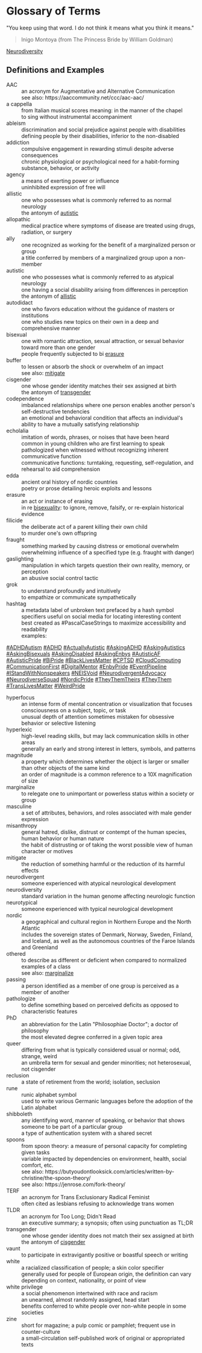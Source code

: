 
Glossary of Terms
=================

"You keep using that word.  I do not think it means what you think it means."

> Inigo Montoya  (from The Princess Bride by William Goldman)


[Neurodiversity](./README.md 'Main')


Definitions and Examples
------------------------

<dl>

<dt id='AAC'>AAC</dt>
<dd>an acronym for Augmentative and Alternative Communication</dd>
<dd>see also: https://aaccommunity.net/ccc/aac-aac/</dd>

<dt id='acappella'>a cappella</dt>
<dd>from Italian musical scores meaning: in the manner of the chapel</dd>
<dd>to sing without instrumental accompaniment</dd>

<dt id='ableism'>ableism</dt>
<dd>discrimination and social prejudice against people with disabilities</dd>
<dd>defining people by their disabilities, inferior to the non-disabled</dd>

<dt id='addiction'>addiction</dt>
<dd>compulsive engagement in rewarding stimuli despite adverse consequences</dd>
<dd>chronic physiological or psychological need for a habit-forming substance, behavior, or activity</dd>

<dt id='agency'>agency</dt>
<dd>a means of exerting power or influence</dd>
<dd>uninhibited expression of free will</dd>

<dt id='allistic'>allistic</dt>
<dd>one who possesses what is commonly referred to as normal neurology</dd>
<dd>the antonym of <a href='#autistic'>autistic</a></dd>

<dt id='allopathic'>allopathic</dt>
<dd>medical practice where symptoms of disease are treated using drugs, radiation, or surgery</dd>

<dt id='ally'>ally</dt>
<dd>one recognized as working for the benefit of a marginalized person or group</dd>
<dd>a title conferred by members of a marginalized group upon a non-member</dd>

<dt id='autistic'>autistic</dt>
<dd>one who possesses what is commonly referred to as atypical neurology</dd>
<dd>one having a social disability arising from differences in perception</dd>
<dd>the antonym of <a href='#allistic'>allistic</a></dd>

<dt id='autodidact'>autodidact</dt>
<dd>one who favors education without the guidance of masters or institutions</dd>
<dd>one who studies new topics on their own in a deep and comprehensive manner</dd>

<dt id='bisexual'>bisexual</dt>
<dd>one with romantic attraction, sexual attraction, or sexual behavior toward more than one gender</dd>
<dd>people frequently subjected to bi <a href='#erasure'>erasure</a></dd>

<dt id='buffer'>buffer</dt>
<dd>to lessen or absorb the shock or overwhelm of an impact</dd>
<dd>see also: <a href='#mitigate'>mitigate</a></dd>

<dt id='cisgender'>cisgender</dt>
<dd>one whose gender identity matches their sex assigned at birth</dd>
<dd>the antonym of <a href='#transgender'>transgender</a></dd>

<dt id='codependence'>codependence</dt>
<dd>imbalanced relationships where one person enables another person's self-destructive tendencies</dd>
<dd>an emotional and behavioral condition that affects an individual's ability to have a mutually satisfying relationship</dd>

<dt id='echolalia'>echolalia</dt>
<dd>imitation of words, phrases, or noises that have been heard</dd>
<dd>common in young children who are first learning to speak</dd>
<dd>pathologized when witnessed without recognizing inherent communicative function</dd>
<dd>communicative functions: turntaking, requesting, self-regulation, and rehearsal to aid comprehension</dd>

<dt id='edda'>edda</dt>
<dd>ancient oral history of nordic countries</dd>
<dd>poetry or prose detailing heroic exploits and lessons</dd>

<dt id='erasure'>erasure</dt>
<dd>an act or instance of erasing</dd>
<dd>in re <a href='#bisexual'>bisexuality</a>: to ignore, remove, falsify, or re-explain historical evidence</dd>

<dt id='filicide'>filicide</dt>
<dd>the deliberate act of a parent killing their own child</dd>
<dd>to murder one's own offspring</dd>

<dt id='fraught'>fraught</dt>
<dd>something marked by causing distress or emotional overwhelm</dd>
<dd>overwhelming influence of a specified type (e.g. fraught with danger)</dd>

<dt id='gaslighting'>gaslighting</dt>
<dd>manipulation in which targets question their own reality, memory, or perception</dd>
<dd>an abusive social control tactic</dd>

<dt id='grok'>grok</dt>
<dd>to understand profoundly and intuitively</dd>
<dd>to empathize or communicate sympathetically</dd>

<dt id='hashtag'>hashtag</dt>
<dd>a metadata label of unbroken text prefaced by a hash symbol</dd>
<dd>specifiers useful on social media for locating interesting content</dd>
<dd>best created as #PascalCaseStrings to maximize accessibility and readability</dd>
<dd>examples:</dd>
</dl>

[#ADHDAutism](https://twitter.com/hashtag/ADHDAutism)
[#ADHD](https://twitter.com/hashtag/ADHD)
[#ActuallyAutistic](https://twitter.com/hashtag/ActuallyAutistic)
[#AskingADHD](https://twitter.com/hashtag/AskingADHD)
[#AskingAutistics](https://twitter.com/hashtag/AskingAutistics)
[#AskingBisexuals](https://twitter.com/hashtag/AskingBisexuals)
[#AskingDisabled](https://twitter.com/hashtag/AskingDisabled)
[#AskingEnbys](https://twitter.com/hashtag/AskingEnbys)
[#AutisticAF](https://twitter.com/hashtag/AutisticAF)
[#AutisticPride](https://twitter.com/hashtag/AutisticPride)
[#BiPride](https://twitter.com/hashtag/BiPride)
[#BlackLivesMatter](https://twitter.com/hashtag/BlackLivesMatter)
[#CPTSD](https://twitter.com/hashtag/CPTSD)
[#CloudComputing](https://twitter.com/hashtag/CloudComputing)
[#CommunicationFirst](https://twitter.com/hashtag/CommunicationFirst)
[#DigitalMentor](https://twitter.com/hashtag/DigitalMentor)
[#EnbyPride](https://twitter.com/hashtag/EnbyPride)
[#EventPipeline](https://twitter.com/hashtag/EventPipeline)
[#IStandWithNonspeakers](https://twitter.com/hashtag/IStandWithNonspeakers)
[#NEISVoid](https://twitter.com/hashtag/NEISVoid)
[#NeurodivergentAdvocacy](https://twitter.com/hashtag/NeurodivergentAdvocacy)
[#NeurodiverseSquad](https://twitter.com/hashtag/NeurodiverseSquad)
[#NordicPride](https://twitter.com/hashtag/NordicPride)
[#TheyThemTheirs](https://twitter.com/hashtag/TheyThemTheirs)
[#TheyThem](https://twitter.com/hashtag/TheyThem)
[#TransLivesMatter](https://twitter.com/hashtag/TransLivesMatter)
[#WeirdPride](https://twitter.com/hashtag/WeirdPride)

<dl>

<dt id='hyperfocus'>hyperfocus</dt>
<dd>an intense form of mental concentration or visualization that focuses consciousness on a subject, topic, or task</dd>
<dd>unusual depth of attention sometimes mistaken for obsessive behavior or selective listening</dd>

<dt id='hyperlexic'>hyperlexic</dt>
<dd>high-level reading skills, but may lack communication skills in other areas</dd>
<dd>generally an early and strong interest in letters, symbols, and patterns</dd>

<dt id='magnitude'>magnitude</dt>
<dd>a property which determines whether the object is larger or smaller than other objects of the same kind</dd>
<dd>an order of magnitude is a common reference to a 10X magnification of size</dd>

<dt id='marginalize'>marginalize</dt>
<dd>to relegate one to unimportant or powerless status within a society or group</dd>

<dt id='masculine'>masculine</dt>
<dd>a set of attributes, behaviors, and roles associated with male gender expression</dd>

<dt id='misanthropy'>misanthropy</dt>
<dd>general hatred, dislike, distrust or contempt of the human species, human behavior or human nature</dd>
<dd>the habit of distrusting or of taking the worst possible view of human character or motives</dd>

<dt id='mitigate'>mitigate</dt>
<dd>the reduction of something harmful or the reduction of its harmful effects</dd>

<dt id='neurodivergent'>neurodivergent</dt>
<dd>someone experienced with atypical neurological development</dd>

<dt id='neurodiversity'>neurodiversity</dt>
<dd>standard variation in the human genome affecting neurologic function</dd>

<dt id='neurotypical'>neurotypical</dt>
<dd>someone experienced with typical neurological development</dd>

<dt id='nordic'>nordic</dt>
<dd>a geographical and cultural region in Northern Europe and the North Atlantic</dd>
<dd>includes the sovereign states of Denmark, Norway, Sweden, Finland, and Iceland, as well as the autonomous countries of the Faroe Islands and Greenland</dd>

<dt id='othered'>othered</dt>
<dd>to describe as different or deficient when compared to normalized examples of a class</dd>
<dd>see also: <a href='#marginalize'>marginalize</a></dd>

<dt id='passing'>passing</dt>
<dd>a person identified as a member of one group is perceived as a member of another</dd>

<dt id='pathologize'>pathologize</dt>
<dd>to define something based on perceived deficits as opposed to characteristic features</dd>

<dt id='PhD'>PhD</dt>
<dd>an abbreviation for the Latin "Philosophiae Doctor"; a doctor of philosophy</dd>
<dd>the most elevated degree conferred in a given topic area</dd>

<dt id='queer'>queer</dt>
<dd>differing from what is typically considered usual or normal; odd, strange, weird</dd>
<dd>an umbrella term for sexual and gender minorities; not heterosexual, not cisgender</dd>

<dt id='reclusion'>reclusion</dt>
<dd>a state of retirement from the world; isolation, seclusion</dd>

<dt id='rune'>rune</dt>
<dd>runic alphabet symbol</dd>
<dd>used to write various Germanic languages before the adoption of the Latin alphabet</dd>

<dt id='shibboleth'>shibboleth</dt>
<dd>any identifying word, manner of speaking, or behavior that shows someone to be part of a particular group</dd>
<dd>a type of authentication system with a shared secret</dd>

<dt id='spoons'>spoons</dt>
<dd>from spoon theory: a measure of personal capacity for completing given tasks</dd>
<dd>variable impacted by dependencies on environment, health, social comfort, etc.</dd>
<dd>see also: https://butyoudontlooksick.com/articles/written-by-christine/the-spoon-theory/</dd>
<dd>see also: https://jenrose.com/fork-theory/</dd>

<dt id='TERF'>TERF</dt>
<dd>an acronym for Trans Exclusionary Radical Feminist</dd>
<dd>often cited as lesbians refusing to acknowledge trans women</dd>

<dt id='TLDR'>TLDR</dt>
<dd>an acronym for Too Long; Didn't Read</dd>
<dd>an executive summary; a synopsis; often using punctuation as TL;DR</dd>

<dt id='transgender'>transgender</dt>
<dd>one whose gender identity does not match their sex assigned at birth</dd>
<dd>the antonym of <a href='#cisgender'>cisgender</a></dd>

<dt id='vaunt'>vaunt</dt>
<dd>to participate in extravigantly positive or boastful speech or writing</dd>

<dt id='white'>white</dt>
<dd>a racialized classification of people; a skin color specifier</dd>
<dd>generally used for people of European origin, the definition can vary depending on context, nationality, or point of view</dd>

<dt id='privilege'>white privilege</dt>
<dd>a social phenomenon intertwined with race and racism</dd>
<dd>an unearned, almost randomly assigned, head start</dd>
<dd>benefits conferred to white people over non-white people in some societies</dd>

<dt id='zine'>zine</dt>
<dd>short for magazine; a pulp comic or pamphlet; frequent use in counter-culture</dd>
<dd>a small-circulation self-published work of original or appropriated texts</dd>

<dt id=''></dt>
<dd></dd>

</dl>

